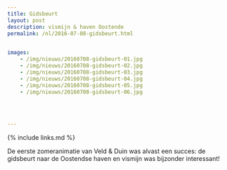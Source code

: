 ```yaml
---
title: Gidsbeurt
layout: post
description: vismijn & haven Oostende
permalink: /nl/2016-07-08-gidsbeurt.html

    
images: 
    - /img/nieuws/20160708-gidsbeurt-01.jpg
    - /img/nieuws/20160708-gidsbeurt-02.jpg
    - /img/nieuws/20160708-gidsbeurt-03.jpg
    - /img/nieuws/20160708-gidsbeurt-04.jpg
    - /img/nieuws/20160708-gidsbeurt-05.jpg
    - /img/nieuws/20160708-gidsbeurt-06.jpg
    

    
    
---
```


{% include links.md %}

De eerste zomeranimatie van Veld & Duin was alvast een succes: de gidsbeurt naar de Oostendse haven en vismijn was bijzonder interessant!



